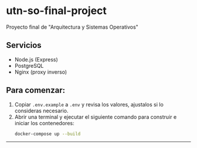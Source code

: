 # utn-so-final-project

Proyecto final de "Arquitectura y Sistemas Operativos"

## Servicios

- Node.js (Express)
- PostgreSQL
- Nginx (proxy inverso)

## Para comenzar:

1. Copiar `.env.example` a `.env` y revisa los valores, ajustalos si lo consideras necesario.
2. Abrir una terminal y ejecutar el siguiente comando para construir e iniciar los contenedores:
   ```bash
   docker-compose up --build
   ```

---
